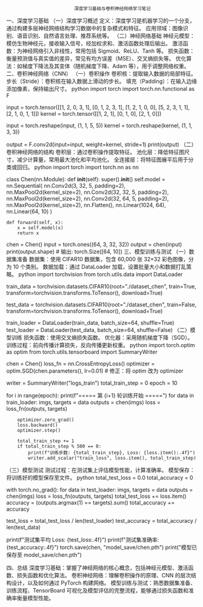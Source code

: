                              深度学习基础与卷积神经网络学习笔记
一、深度学习基础
（一）深度学习概述
定义：深度学习是机器学习的一个分支，通过构建多层神经网络结构学习数据中的复杂模式和特征。
应用领域：图像识别、语音识别、自然语言处理、推荐系统等。
（二）神经网络基础
神经元模型：模仿生物神经元，接收输入信号，经加权求和、激活函数处理后输出。
激活函数：为神经网络引入非线性，常用包括 Sigmoid、ReLU、Tanh 等。
损失函数：衡量预测值与真实值的差异，常见有均方误差（MSE）、交叉熵损失等。
优化算法：如梯度下降法及其变体（随机梯度下降、Adam 等），用于调整网络权重。
二、卷积神经网络（CNN）
（一）卷积操作
卷积核：提取输入数据的局部特征。
步长（Stride）：卷积核在输入数据上滑动的步长。
填充（Padding）：在输入边缘添加像素，保持输出尺寸。
python
import torch
import torch.nn.functional as F

input = torch.tensor([[1, 2, 0, 3, 1],
                      [0, 1, 2, 3, 1],
                      [1, 2, 1, 0, 0],
                      [5, 2, 3, 1, 1],
                      [2, 1, 0, 1, 1]])
kernel = torch.tensor([[1, 2, 1],
                       [0, 1, 0],
                       [2, 1, 0]])

input = torch.reshape(input, (1, 1, 5, 5))
kernel = torch.reshape(kernel, (1, 1, 3, 3))

output = F.conv2d(input=input, weight=kernel, stride=1)
print(output)
（二）卷积神经网络的结构
卷积层：通过卷积操作提取特征。
池化层：降低特征图尺寸，减少计算量，常用最大池化和平均池化。
全连接层：将特征图展平后用于分类或回归。
python
import torch
import torch.nn as nn

class Chen(nn.Module):
    def __init__(self):
        super().__init__()
        self.model = nn.Sequential(
            nn.Conv2d(3, 32, 5, padding=2),
            nn.MaxPool2d(kernel_size=2),
            nn.Conv2d(32, 32, 5, padding=2),
            nn.MaxPool2d(kernel_size=2),
            nn.Conv2d(32, 64, 5, padding=2),
            nn.MaxPool2d(kernel_size=2),
            nn.Flatten(),
            nn.Linear(1024, 64),
            nn.Linear(64, 10)
        )

    def forward(self, x):
        x = self.model(x)
        return x

chen = Chen()
input = torch.ones((64, 3, 32, 32))
output = chen(input)
print(output.shape)  # 输出: torch.Size([64, 10])
三、模型训练与测试
（一）数据集准备
数据集：使用 CIFAR10 数据集，包含 60,000 张 32×32 彩色图像，分为 10 个类别。
数据加载：通过 DataLoader 加载，设置批量大小和数据打乱策略。
python
import torchvision
from torch.utils.data import DataLoader

train_data = torchvision.datasets.CIFAR10(root="./dataset_chen",
                                          train=True,
                                          transform=torchvision.transforms.ToTensor(),
                                          download=True)

test_data = torchvision.datasets.CIFAR10(root="./dataset_chen",
                                         train=False,
                                         transform=torchvision.transforms.ToTensor(),
                                         download=True)

train_loader = DataLoader(train_data, batch_size=64, shuffle=True)
test_loader = DataLoader(test_data, batch_size=64, shuffle=False)
（二）模型训练
损失函数：使用交叉熵损失函数。
优化器：采用随机梯度下降（SGD）。
训练过程：前向传播计算损失，反向传播更新权重。
python
import torch.optim as optim
from torch.utils.tensorboard import SummaryWriter

chen = Chen()
loss_fn = nn.CrossEntropyLoss()
optimizer = optim.SGD(chen.parameters(), lr=0.01)  # 修正：将 optim 改为 optimizer

writer = SummaryWriter("logs_train")
total_train_step = 0
epoch = 10

for i in range(epoch):
    print(f"===== 第 {i+1} 轮训练开始 =====")
    for data in train_loader:
        imgs, targets = data
        outputs = chen(imgs)
        loss = loss_fn(outputs, targets)

        optimizer.zero_grad()
        loss.backward()
        optimizer.step()

        total_train_step += 1
        if total_train_step % 500 == 0:
            print(f"训练步数: {total_train_step}, Loss: {loss.item():.4f}")
            writer.add_scalar("train_loss", loss.item(), total_train_step)
（三）模型测试
测试过程：在测试集上评估模型性能，计算准确率。
模型保存：将训练好的模型保存至文件。
python
total_test_loss = 0.0
total_accuracy = 0

with torch.no_grad():
    for data in test_loader:
        imgs, targets = data
        outputs = chen(imgs)
        loss = loss_fn(outputs, targets)
        total_test_loss += loss.item()
        accuracy = (outputs.argmax(1) == targets).sum()
        total_accuracy += accuracy

test_loss = total_test_loss / len(test_loader)
test_accuracy = total_accuracy / len(test_data)

print(f"测试集平均 Loss: {test_loss:.4f}")
print(f"测试集准确率: {test_accuracy:.4f}")
torch.save(chen, "model_save/chen.pth")
print("模型已保存至 model_save/chen.pth")




四、总结
深度学习基础：掌握了神经网络的核心概念，包括神经元模型、激活函数、损失函数和优化算法。
卷积神经网络：理解卷积操作的原理、CNN 的层次结构设计，以及如何通过 PyTorch 构建网络。
模型训练与测试：熟悉数据集准备、训练流程、TensorBoard 可视化及模型评估的完整流程，能够通过损失函数和准确率衡量模型性能。
